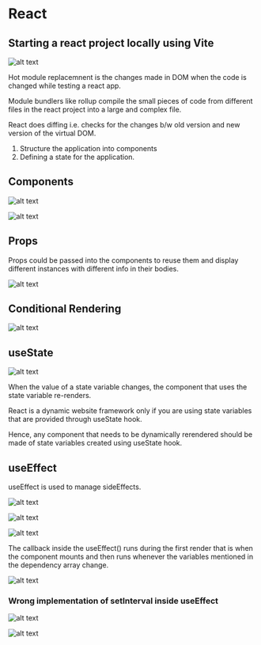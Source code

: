 # React

## Starting a react project locally using Vite

![alt text](image.png)

Hot module replacemnent is the changes made in DOM when the code is changed while testing a react app.

Module bundlers like rollup compile the small pieces of code from different files in the react project into a large and complex file.

React does diffing i.e. checks for the changes b/w old version and new version of the virtual DOM.

1. Structure the application into components
2. Defining a state for the application.

## Components

![alt text](image-2.png)

![alt text](image-1.png)

## Props

Props could be passed into the components to reuse them and display different instances with different info in their bodies.

![alt text](image-3.png)

## Conditional Rendering

![alt text](image-4.png)

## useState

![alt text](image-5.png)

When the value of a state variable changes, the component that uses the state variable re-renders.

React is a dynamic website framework only if you are using state variables that are provided through useState hook.

Hence, any component that needs to be dynamically rerendered should be made of state variables created using useState hook.

## useEffect

useEffect is used to manage sideEffects.

![alt text](image-6.png)

![alt text](image-7.png)

![alt text](image-10.png)

The callback inside the useEffect() runs during the first render that is when the component mounts and then runs whenever the variables mentioned in the dependency array change.

![alt text](image-9.png)

### Wrong implementation of setInterval inside useEffect

![alt text](image-11.png)

![alt text](image-8.png)
